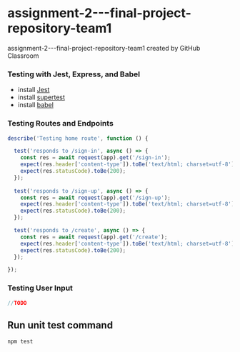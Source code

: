# assignment-2---final-project-repository-team1
assignment-2---final-project-repository-team1 created by GitHub Classroom

### Testing with Jest, Express, and Babel ###
* install  [Jest](https://jestjs.io)
* install [supertest](https://www.npmjs.com/package/supertest)
* install [babel](https://babeljs.io)

### Testing Routes and Endpoints

```javascript
describe('Testing home route', function () {

  test('responds to /sign-in', async () => {
    const res = await request(app).get('/sign-in');
    expect(res.header['content-type']).toBe('text/html; charset=utf-8');
    expect(res.statusCode).toBe(200);
  });
  
  test('responds to /sign-up', async () => {
    const res = await request(app).get('/sign-up'); 
    expect(res.header['content-type']).toBe('text/html; charset=utf-8');
    expect(res.statusCode).toBe(200);
  });

  test('responds to /create', async () => {
    const res = await request(app).get('/create'); 
    expect(res.header['content-type']).toBe('text/html; charset=utf-8');
    expect(res.statusCode).toBe(200);
  });

});
```

### Testing User Input
```javascript
//TODO

```
## Run unit test command
```
npm test
